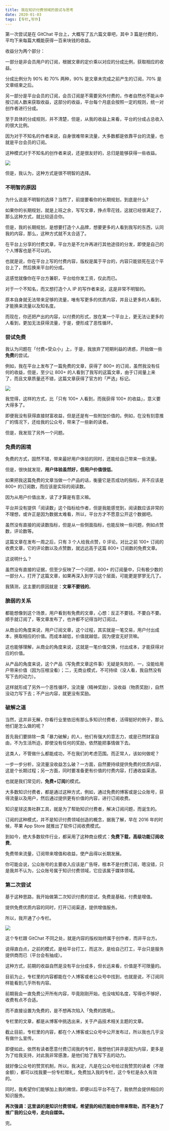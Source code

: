 ```yaml
---
title: 我在知识付费领域的尝试与思考
date: 2020-01-03
tags: [专栏,写作]
---
```


第一次尝试是在 GitChat 平台上，大概写了五六篇文章吧，其中 3 篇是付费的，平均下来每篇大概能获得一百来块钱的收益。

收益分为两个部分：

一部分是非会员用户的订阅，根据文章的定价乘以对应的分成比例，获取相应的收益。

分成比例分为 90% 和 70% 两种，90% 是文章未完成之前产生的订阅，70% 是文章结束之后。

另一部分是平台会员的订阅，会员订阅是不需要另外付费的，作者自然也不能从中按订阅人数来获取收益，这部分的收益，平台每个月底会按照一定的规则，统一对创作者进行分成。

至于具体的分成规则，并不清楚，但是，从我的收益上来看，平台的分成占总收入的很大比例。

因为对于不知名的作者来说，自身很难带来流量，大多数都是依靠平台的流量，也就是平台会员的订阅。

这种模式对于不知名的创作者来说，还是很友好的，总归是能够获得一些收益。

![](../image/about_write/shouyi.jpg)

但是，我认为，这种方式是很不明智的选择。

### 不明智的原因

为什么说是不明智的选择？当然了，前提要看你的长期规划，到底是什么?

如果你的长期规划，就是上班之余，写写文章，挣点零花钱，这就已经很满足了，那么这种方式，就比较适合你。

但是，我的长期规划，是想要打造个人品牌，想要更多的人看到我写的东西，认同我的内容，那么，这种方式就不太合适了。

在平台上分享的付费文章，平台方是不允许再进行其他途径的分发，即使是自己的个人博客也是不可以的。

也就是说，你在平台上写的付费内容，版权是属于平台的，内容只能锁死在这个平台上了，然后换来平台的分成。

这感觉就像你在平台方兼职，平台给你发工资，仅此而已。

对于一个不知名，而又想打造个人 IP 的写作者来说，这是非常不明智的。

原本自身就无法带来足够的流量，唯有写更多的优质内容，并且让更多的人看到，才能换来流量以及知名度。

而现在，你还把产出的内容，以付费的形式，放在某一个平台上，更无法让更多的人看到，更加无法获得流量，于是，便形成了恶性循环。

### 尝试免费

我认为问题在「付费=受众小」上，于是，我放弃了短期利益的诱惑，开始做一些**免费**的尝试。

例如，我在平台上发布了一篇免费的文章，获得了 800+ 的订阅，虽然我没有任何的收益，但是，至少让 800+ 的人看到了我写的这篇文章，由于订阅量上来了，而且文章质量还不错，这篇文章获得了官方的「严选」标记。

![](../image/about_write/mianfeichat.jpg)

我觉得，这样的方式，比「只有 100+ 人看到，而我获得 100+ 的收益」，意义要大得多了。

即便我没有获得直接财富收益，但是还是有一些附加价值的。例如，在没有刻意推广的情况下，还给我的公众号，带来了一些新的读者。

但是，我发现了另外一个问题。

### 免费的困境

免费的方式，固然不错，带来最好用户体验的同时，还能给自己带来一些流量。

但是，很快就发现，**用户体验虽然好，但用户价值很低**。

如果把我这篇免费的文章当做一个产品的话，衡量它是否成功的指标，并不应该是 800+ 的订阅数，而应该是实际的阅读数。

因为从用户价值出发，读了才算是有意义嘛。

平台并没有提供「阅读数」这个指标给作者，但是我能感觉到，阅读数应该非常的不理想，或许正是因为数据太难看，所以，平台方才不愿意公开这个数据吧。

虽然没有直接的阅读数指标，但是从一些侧面指标，也能反映一些问题，例如点赞数，评论数等。

这篇文章在发布一周之后，只有 3 个人给我点赞，0 评论。对比之前 100+ 订阅的收费文章，它的评论数以及点赞数，就远远高于这篇 800+ 订阅数的免费文章。

这说明什么？

虽然没有直接的证据，但至少反映了一个问题，800+ 的订阅量中，只有极少数的一部分人，打开了这篇文章，如果再深入到学习这个层面，可能更是寥寥无几了。

我猜测，这主要的原因就是：**文章不要钱的**。

### 脆弱的关系

都能想像到这个场景，用户看到有免费的文章，心想：反正不要钱，不要白不要。顺手就订阅了，等文章发布了，也许都不记得当时订阅过。

从商业的角度来说，用户订阅文章，这个过程，其实就是一笔交易，用户付出成本，换取相应的价值。而成本越低，价值就越低，因为便宜无好货嘛。

这也能够理解，从商业的角度来说，这就是一笔价值交换，付出成本，才能获得对应的价值。

从产品的角度来说，这个产品（写免费文章这件事）无疑是失败的，一，没能给用户带来价值（因为压根没看）；二，无商业模式，不可持续（没人看，我自然没有写下去的动力）。

这样就形成了另外一个恶性循环，没流量（精神奖励），没收益（物质奖励），自然没动力写下去；不产出内容，就更没有奖励。

### 破解之道
当然，这并非无解，你看行业里依旧有那么多知识付费者，活得挺好的例子，那么他们是怎么做的呢？

首先我们要排除一类「暴力破解」的人，他们有强大的意志力，或是已然财富自由，不为生活所迫，即使没有任何的奖励，依然能把事情做下去。

这类人，不管做什么都能成功，不在我们的考虑范围。而正常人，该如何做呢？

一步一步分析，没流量没收益怎么破？一方面，自然要持续提供免费的优质内容，这是个长期过程；另一方面，同时要准备更有价值的付费内容，打通收益渠道。

也就是我们常见的，**免费+订阅**的模式。

大多数知识付费者，都是通过这种方式，例如，通过免费的博客或是公众账号，获得流量以及用户，然后通过提供更有价值的内容，进行订阅收费。

知识星球这类社群工具，就是为了帮助知识付费者，解决订阅问题，而诞生的。

订阅的这种模式，并不是知识付费领域创造的概念，据我了解，早在 2016 年的时候，苹果 App Store 就推出了软件订阅收费模式。

到如今，绝大多数软件行业，都采用了这种商业模式：**免费下载，高级功能订阅收费**。

免费带来流量，订阅带来增值和收益，使产品得以长期发展。

你可能会说，公众账号的主要收入应该是广告呀，根本不是付费订阅，嗯没错，只是我并不认为，公众账号属于知识付费领域，它应该属于媒体领域。

### 第二次尝试

基于这种思路，我开始做第二次知识付费的尝试，免费是基础，付费是增值。

提供免费优质内容的同时，打开订阅渠道，提供增值服务。

所以，我开通了小专栏。

![](../image/about_write/xiaozhuanlan.png)

这个专栏跟 GitChat 不同之处，就是内容的版权始终属于创作者，而非平台方。

说得直白点，之前的模式，是给平台打工，而这次，是给自己打工，平台只是服务提供商而已（平台会有抽成）。

这种方式，前期的收益自然是没有平台分成多，但长远来看，价值是不可限量的。

目前为止，专栏里的内容都能在个人博客或者公众号中找到，也就是说，不订阅同样能看到几乎所有内容。

前期我会一直免费公开所有内容，毕竟刚刚开始，也没啥知名度，写得也不够好，收费有点不合适。

而不直接设置为免费的，是不想再次陷入「免费的困境」。

专栏里的文章，都是从博客中挑选出来，关于产品技术相关主题的文章。

截止目前，专栏里的内容，都在个人博客或公众号中公开发布过，所以我也几乎没有做什么宣传。

即便如此，依然有读者愿意付费订阅我的专栏，我想他们并非是因为内容，更多是为了给我支持，对此我非常感激，是他们给了我写下去的动力。

就好像公众号的赞赏机制，所以，我决定，凡是在公众号给过我赞赏的读者（不限金额），都可以找我要一份专栏赠礼，免费加入我的专栏，这个专栏是永久有效的。

同时，我希望你们能够加上我的微信，即便以后平台不在了，我依然会提供相应的知识服务。

**再次强调：这里谈的是知识付费领域，希望我的经历能给你带来帮助，而不是为了推广我的公众号，走向自媒体。**

完。

